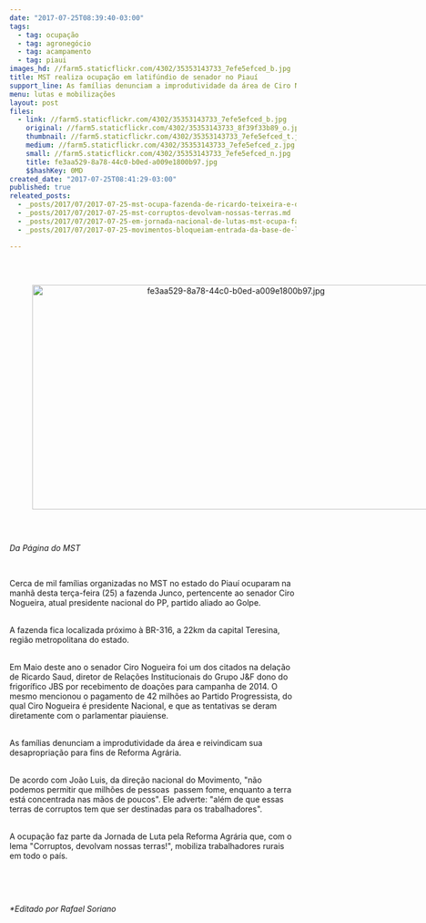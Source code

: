 ```yaml
---
date: "2017-07-25T08:39:40-03:00"
tags:
  - tag: ocupação
  - tag: agronegócio
  - tag: acampamento
  - tag: piaui
images_hd: //farm5.staticflickr.com/4302/35353143733_7efe5efced_b.jpg
title: MST realiza ocupação em latifúndio de senador no Piauí
support_line: As famílias denunciam a improdutividade da área de Ciro Nogueira e reivindicam sua desapropriação
menu: lutas e mobilizações
layout: post
files:
  - link: //farm5.staticflickr.com/4302/35353143733_7efe5efced_b.jpg
    original: //farm5.staticflickr.com/4302/35353143733_8f39f33b89_o.jpg
    thumbnail: //farm5.staticflickr.com/4302/35353143733_7efe5efced_t.jpg
    medium: //farm5.staticflickr.com/4302/35353143733_7efe5efced_z.jpg
    small: //farm5.staticflickr.com/4302/35353143733_7efe5efced_n.jpg
    title: fe3aa529-8a78-44c0-b0ed-a009e1800b97.jpg
    $$hashKey: 0MD
created_date: "2017-07-25T08:41:29-03:00"
published: true
releated_posts:
  - _posts/2017/07/2017-07-25-mst-ocupa-fazenda-de-ricardo-teixeira-e-denuncia-promiscuidade-e-corrupcao-que-atinge-ate-a-globo.md
  - _posts/2017/07/2017-07-25-mst-corruptos-devolvam-nossas-terras.md
  - _posts/2017/07/2017-07-25-em-jornada-nacional-de-lutas-mst-ocupa-fazenda-de-ministro-blairo-maggi.md
  - _posts/2017/07/2017-07-25-movimentos-bloqueiam-entrada-da-base-de-lancamento-de-alcantara-no-maranhao.md

---
```

<p>&nbsp;</p>

<div style="text-align:center">
<figure class="image" style="display:inline-block"><img alt="fe3aa529-8a78-44c0-b0ed-a009e1800b97.jpg" height="394" src="//farm5.staticflickr.com/4302/35353143733_7efe5efced_b.jpg" width="700" />
<figcaption></figcaption>
</figure>
</div>

<p>&nbsp;</p>

<p><em>Da P&aacute;gina do MST</em></p>

<p>&nbsp;</p>

<p>Cerca de mil fam&iacute;lias organizadas no MST no estado do Piau&iacute; ocuparam na manh&atilde; desta ter&ccedil;a-feira (25) a fazenda Junco, pertencente ao senador Ciro Nogueira, atual presidente nacional do PP, partido aliado ao Golpe.</p>

<p><br />
A fazenda fica localizada pr&oacute;ximo &agrave; BR-316, a 22km da capital Teresina, regi&atilde;o metropolitana do estado.</p>

<p><br />
Em Maio deste ano o senador Ciro Nogueira foi um dos citados na dela&ccedil;&atilde;o de Ricardo Saud, diretor de Rela&ccedil;&otilde;es Institucionais do Grupo J&amp;F dono do frigor&iacute;fico JBS por recebimento de doa&ccedil;&otilde;es para campanha de 2014. O mesmo mencionou o pagamento de 42 milh&otilde;es ao Partido Progressista, do qual Ciro Nogueira &eacute; presidente Nacional, e que as tentativas se deram diretamente com o parlamentar piauiense.</p>

<p><br />
As fam&iacute;lias denunciam a improdutividade da &aacute;rea e reivindicam sua desapropria&ccedil;&atilde;o para fins de Reforma Agr&aacute;ria.</p>

<p><br />
De acordo com Jo&atilde;o Luis, da dire&ccedil;&atilde;o nacional do Movimento, &quot;n&atilde;o podemos permitir que milh&otilde;es de pessoas&nbsp; passem fome, enquanto a terra est&aacute; concentrada nas m&atilde;os de poucos&quot;. Ele adverte: &quot;al&eacute;m de que essas terras de corruptos tem que ser destinadas para os trabalhadores&quot;.</p>

<p><br />
A ocupa&ccedil;&atilde;o faz parte da Jornada de Luta pela Reforma Agr&aacute;ria que, com o lema &quot;Corruptos, devolvam nossas terras!&quot;, mobiliza trabalhadores rurais em todo o pa&iacute;s.</p>

<p>&nbsp;</p>

<p>&nbsp;</p>

<p><em>*Editado por Rafael Soriano</em></p>
